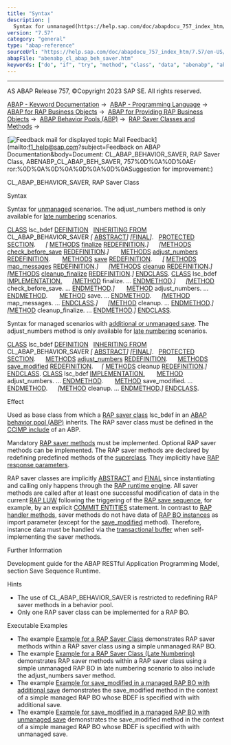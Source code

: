 ```yaml
---
title: "Syntax"
description: |
  Syntax for unmanaged(https://help.sap.com/doc/abapdocu_757_index_htm/7.57/en-US/abenbdl_impl_type.htm) scenarios. The adjust_numbers method is only available for late numbering(https://help.sap.com/doc/abapdocu_757_index_htm/7.57/en-US/abenbdl_late_numbering.htm) scenarios. CLASS(https://help
version: "7.57"
category: "general"
type: "abap-reference"
sourceUrl: "https://help.sap.com/doc/abapdocu_757_index_htm/7.57/en-US/abenabp_cl_abap_beh_saver.htm"
abapFile: "abenabp_cl_abap_beh_saver.htm"
keywords: ["do", "if", "try", "method", "class", "data", "abenabp", "abap", "beh", "saver"]
---
```


* * *

AS ABAP Release 757, ©Copyright 2023 SAP SE. All rights reserved.

[ABAP - Keyword Documentation](https://help.sap.com/doc/abapdocu_757_index_htm/7.57/en-US/abenabap.htm) →  [ABAP - Programming Language](https://help.sap.com/doc/abapdocu_757_index_htm/7.57/en-US/abenabap_reference.htm) →  [ABAP for RAP Business Objects](https://help.sap.com/doc/abapdocu_757_index_htm/7.57/en-US/abenabap_for_rap_bos.htm) →  [ABAP for Providing RAP Business Objects](https://help.sap.com/doc/abapdocu_757_index_htm/7.57/en-US/abenabap_provide_rap_bos.htm) →  [ABAP Behavior Pools (ABP)](https://help.sap.com/doc/abapdocu_757_index_htm/7.57/en-US/abenabap_behavior_pools.htm) →  [RAP Saver Classes and Methods](https://help.sap.com/doc/abapdocu_757_index_htm/7.57/en-US/abenabp_saver_class.htm) → 

 [![](Mail.gif?object=Mail.gif&sap-language=EN "Feedback mail for displayed topic") Mail Feedback](mailto:f1_help@sap.com?subject=Feedback on ABAP Documentation&body=Document: CL_ABAP_BEHAVIOR_SAVER, RAP Saver Class, ABENABP_CL_ABAP_BEH_SAVER, 757%0D%0A%0D%0AEr
ror:%0D%0A%0D%0A%0D%0A%0D%0ASuggestion for improvement:)

CL\_ABAP\_BEHAVIOR\_SAVER, RAP Saver Class

Syntax

Syntax for [unmanaged](https://help.sap.com/doc/abapdocu_757_index_htm/7.57/en-US/abenbdl_impl_type.htm) scenarios. The adjust\_numbers method is only available for [late numbering](https://help.sap.com/doc/abapdocu_757_index_htm/7.57/en-US/abenbdl_late_numbering.htm) scenarios.

[CLASS](https://help.sap.com/doc/abapdocu_757_index_htm/7.57/en-US/abapclass_definition.htm) lsc\_bdef [DEFINITION](https://help.sap.com/doc/abapdocu_757_index_htm/7.57/en-US/abapclass_definition.htm)
  [INHERITING FROM](https://help.sap.com/doc/abapdocu_757_index_htm/7.57/en-US/abapclass_options.htm) CL\_ABAP\_BEHAVIOR\_SAVER *\[* [ABSTRACT](https://help.sap.com/doc/abapdocu_757_index_htm/7.57/en-US/abapclass_options.htm)*\]* *\[*[FINAL](https://help.sap.com/doc/abapdocu_757_index_htm/7.57/en-US/abapclass_options.htm)*\]*.
  [PROTECTED SECTION](https://help.sap.com/doc/abapdocu_757_index_htm/7.57/en-US/abapprotected.htm).
     *\[* [METHODS](https://help.sap.com/doc/abapdocu_757_index_htm/7.57/en-US/abapmethods.htm) [finalize](https://help.sap.com/doc/abapdocu_757_index_htm/7.57/en-US/abensaver_finalize.htm) [REDEFINITION](https://help.sap.com/doc/abapdocu_757_index_htm/7.57/en-US/abapmethods_redefinition.htm).*\]*
     *\[*[METHODS](https://help.sap.com/doc/abapdocu_757_index_htm/7.57/en-US/abapmethods.htm) [check\_before\_save](https://help.sap.com/doc/abapdocu_757_index_htm/7.57/en-US/abensaver_check_before_save.htm) [REDEFINITION](https://help.sap.com/doc/abapdocu_757_index_htm/7.57/en-US/abapmethods_redefinition.htm).*\]*
      [METHODS](https://help.sap.com/doc/abapdocu_757_index_htm/7.57/en-US/abapmethods.htm) [adjust\_numbers](https://help.sap.com/doc/abapdocu_757_index_htm/7.57/en-US/abensaver_adjust_numbers.htm) [REDEFINITION](https://help.sap.com/doc/abapdocu_757_index_htm/7.57/en-US/abapmethods_redefinition.htm).
      [METHODS](https://help.sap.com/doc/abapdocu_757_index_htm/7.57/en-US/abapmethods.htm) [save](https://help.sap.com/doc/abapdocu_757_index_htm/7.57/en-US/abensaver_method_save.htm) [REDEFINITION](https://help.sap.com/doc/abapdocu_757_index_htm/7.57/en-US/abapmethods_redefinition.htm).
     *\[* [METHODS](https://help.sap.com/doc/abapdocu_757_index_htm/7.57/en-US/abapmethods.htm) [map\_messages](https://help.sap.com/doc/abapdocu_757_index_htm/7.57/en-US/abensaver_map_messages.htm) [REDEFINITION](https://help.sap.com/doc/abapdocu_757_index_htm/7.57/en-US/abapmethods_redefinition.htm).*\]*
     *\[*[METHODS](https://help.sap.com/doc/abapdocu_757_index_htm/7.57/en-US/abapmethods.htm) [cleanup](https://help.sap.com/doc/abapdocu_757_index_htm/7.57/en-US/abensaver_method_cleanup.htm) [REDEFINITION](https://help.sap.com/doc/abapdocu_757_index_htm/7.57/en-US/abapmethods_redefinition.htm).*\]*
     *\[*[METHODS](https://help.sap.com/doc/abapdocu_757_index_htm/7.57/en-US/abapmethods.htm) [cleanup\_finalize](https://help.sap.com/doc/abapdocu_757_index_htm/7.57/en-US/abapsaver_class_cleanup_finalize.htm) [REDEFINITION](https://help.sap.com/doc/abapdocu_757_index_htm/7.57/en-US/abapmethods_redefinition.htm).*\]*
[ENDCLASS](https://help.sap.com/doc/abapdocu_757_index_htm/7.57/en-US/abapclass_definition.htm).
[CLASS](https://help.sap.com/doc/abapdocu_757_index_htm/7.57/en-US/abapclass_implementation.htm) lsc\_bdef [IMPLEMENTATION.](https://help.sap.com/doc/abapdocu_757_index_htm/7.57/en-US/abapclass_implementation.htm)
     *\[*[METHOD](https://help.sap.com/doc/abapdocu_757_index_htm/7.57/en-US/abapmethod.htm) finalize. ... [ENDMETHOD](https://help.sap.com/doc/abapdocu_757_index_htm/7.57/en-US/abapmethod.htm).*\]*
     *\[*[METHOD](https://help.sap.com/doc/abapdocu_757_index_htm/7.57/en-US/abapmethod.htm) check\_before\_save. ... [ENDMETHOD](https://help.sap.com/doc/abapdocu_757_index_htm/7.57/en-US/abapmethod.htm).*\]*
      [METHOD](https://help.sap.com/doc/abapdocu_757_index_htm/7.57/en-US/abapmethod.htm) adjust\_numbers. ... [ENDMETHOD](https://help.sap.com/doc/abapdocu_757_index_htm/7.57/en-US/abapmethod.htm).
      [METHOD](https://help.sap.com/doc/abapdocu_757_index_htm/7.57/en-US/abapmethod.htm) save. ... [ENDMETHOD](https://help.sap.com/doc/abapdocu_757_index_htm/7.57/en-US/abapmethod.htm).
     *\[*[METHOD](https://help.sap.com/doc/abapdocu_757_index_htm/7.57/en-US/abapmethod.htm) map\_messages. ... [ENDCLASS](https://help.sap.com/doc/abapdocu_757_index_htm/7.57/en-US/abapclass_implementation.htm).*\]*
     *\[*[METHOD](https://help.sap.com/doc/abapdocu_757_index_htm/7.57/en-US/abapmethod.htm) cleanup. ... [ENDMETHOD](https://help.sap.com/doc/abapdocu_757_index_htm/7.57/en-US/abapmethod.htm).*\]*
     *\[*[METHOD](https://help.sap.com/doc/abapdocu_757_index_htm/7.57/en-US/abapmethod.htm) cleanup\_finalize. ... [ENDMETHOD](https://help.sap.com/doc/abapdocu_757_index_htm/7.57/en-US/abapmethod.htm).*\]*
[ENDCLASS](https://help.sap.com/doc/abapdocu_757_index_htm/7.57/en-US/abapclass_implementation.htm).

Syntax for managed scenarios with [additional or unmanaged save](https://help.sap.com/doc/abapdocu_757_index_htm/7.57/en-US/abenbdl_saving.htm). The adjust\_numbers method is only available for [late numbering](https://help.sap.com/doc/abapdocu_757_index_htm/7.57/en-US/abenbdl_late_numbering.htm) scenarios.

[CLASS](https://help.sap.com/doc/abapdocu_757_index_htm/7.57/en-US/abapclass_definition.htm) lsc\_bdef [DEFINITION](https://help.sap.com/doc/abapdocu_757_index_htm/7.57/en-US/abapclass_definition.htm)
  [INHERITING FROM](https://help.sap.com/doc/abapdocu_757_index_htm/7.57/en-US/abapclass_options.htm) CL\_ABAP\_BEHAVIOR\_SAVER *\[* [ABSTRACT](https://help.sap.com/doc/abapdocu_757_index_htm/7.57/en-US/abapclass_options.htm)*\]* *\[*[FINAL](https://help.sap.com/doc/abapdocu_757_index_htm/7.57/en-US/abapclass_options.htm)*\]*.
  [PROTECTED SECTION](https://help.sap.com/doc/abapdocu_757_index_htm/7.57/en-US/abapprotected.htm).
     [METHODS](https://help.sap.com/doc/abapdocu_757_index_htm/7.57/en-US/abapmethods.htm) [adjust\_numbers](https://help.sap.com/doc/abapdocu_757_index_htm/7.57/en-US/abensaver_adjust_numbers.htm) [REDEFINITION](https://help.sap.com/doc/abapdocu_757_index_htm/7.57/en-US/abapmethods_redefinition.htm).
     [METHODS](https://help.sap.com/doc/abapdocu_757_index_htm/7.57/en-US/abapmethods.htm) [save\_modified](https://help.sap.com/doc/abapdocu_757_index_htm/7.57/en-US/abaprap_saver_meth_save_modified.htm) [REDEFINITION](https://help.sap.com/doc/abapdocu_757_index_htm/7.57/en-US/abapmethods_redefinition.htm).
    *\[* [METHODS](https://help.sap.com/doc/abapdocu_757_index_htm/7.57/en-US/abapmethods.htm) cleanup [REDEFINITION](https://help.sap.com/doc/abapdocu_757_index_htm/7.57/en-US/abapmethods_redefinition.htm).*\]*
[ENDCLASS](https://help.sap.com/doc/abapdocu_757_index_htm/7.57/en-US/abapclass_definition.htm).
[CLASS](https://help.sap.com/doc/abapdocu_757_index_htm/7.57/en-US/abapclass_implementation.htm) lsc\_bdef [IMPLEMENTATION.](https://help.sap.com/doc/abapdocu_757_index_htm/7.57/en-US/abapclass_implementation.htm)
      [METHOD](https://help.sap.com/doc/abapdocu_757_index_htm/7.57/en-US/abapmethod.htm) adjust\_numbers. ... [ENDMETHOD](https://help.sap.com/doc/abapdocu_757_index_htm/7.57/en-US/abapmethod.htm).
      [METHOD](https://help.sap.com/doc/abapdocu_757_index_htm/7.57/en-US/abapmethod.htm) save\_modified. ... [ENDMETHOD](https://help.sap.com/doc/abapdocu_757_index_htm/7.57/en-US/abapmethod.htm).
     *\[*[METHOD](https://help.sap.com/doc/abapdocu_757_index_htm/7.57/en-US/abapmethod.htm) cleanup. ... [ENDMETHOD](https://help.sap.com/doc/abapdocu_757_index_htm/7.57/en-US/abapmethod.htm).*\]*
[ENDCLASS](https://help.sap.com/doc/abapdocu_757_index_htm/7.57/en-US/abapclass_implementation.htm).

Effect

Used as base class from which a [RAP saver class](https://help.sap.com/doc/abapdocu_757_index_htm/7.57/en-US/abenabp_saver_class_glosry.htm "Glossary Entry") lsc\_bdef in an [ABAP behavior pool (ABP)](https://help.sap.com/doc/abapdocu_757_index_htm/7.57/en-US/abenbehavior_pool_glosry.htm "Glossary Entry") inherits. The RAP saver class must be defined in the [CCIMP include](https://help.sap.com/doc/abapdocu_757_index_htm/7.57/en-US/abenccimp_glosry.htm "Glossary Entry") of an ABP.

Mandatory [RAP saver methods](https://help.sap.com/doc/abapdocu_757_index_htm/7.57/en-US/abenabp_saver_method_glosry.htm "Glossary Entry") must be implemented. Optional RAP saver methods can be implemented. The RAP saver methods are declared by redefining predefined methods of the [superclass](https://help.sap.com/doc/abapdocu_757_index_htm/7.57/en-US/abensuperclass_glosry.htm "Glossary Entry"). They implicitly have [RAP response parameters](https://help.sap.com/doc/abapdocu_757_index_htm/7.57/en-US/abenrap_response_param_glosry.htm "Glossary Entry").

RAP saver classes are implicitly [ABSTRACT](https://help.sap.com/doc/abapdocu_757_index_htm/7.57/en-US/abapclass_options.htm) and [FINAL](https://help.sap.com/doc/abapdocu_757_index_htm/7.57/en-US/abapclass_options.htm) since instantiating and calling only happens through the [RAP runtime engine](https://help.sap.com/doc/abapdocu_757_index_htm/7.57/en-US/abenrap_runtime_engine_glosry.htm "Glossary Entry"). All saver methods are called after at least one successful modification of data in the current [RAP LUW](https://help.sap.com/doc/abapdocu_757_index_htm/7.57/en-US/abenrap_luw_glosry.htm "Glossary Entry") following the triggering of the [RAP save sequence](https://help.sap.com/doc/abapdocu_757_index_htm/7.57/en-US/abenrap_save_seq_glosry.htm "Glossary Entry"), for example, by an explicit [COMMIT ENTITIES](https://help.sap.com/doc/abapdocu_757_index_htm/7.57/en-US/abapcommit_entities.htm) statement. In contrast to [RAP handler methods](https://help.sap.com/doc/abapdocu_757_index_htm/7.57/en-US/abapmethods_for_rap_behv.htm), saver methods do not have data of [RAP BO instances](https://help.sap.com/doc/abapdocu_757_index_htm/7.57/en-US/abenrap_bo_instance_glosry.htm "Glossary Entry") as import parameter (except for the [save\_modified](https://help.sap.com/doc/abapdocu_757_index_htm/7.57/en-US/abaprap_saver_meth_save_modified.htm) method). Therefore, instance data must be handled via the [transactional buffer](https://help.sap.com/doc/abapdocu_757_index_htm/7.57/en-US/abentransactional_buffer_glosry.htm "Glossary Entry") when self-implementing the saver methods.

Further Information

Development guide for the ABAP RESTful Application Programming Model, section Save Sequence Runtime.

Hints

-   The use of CL\_ABAP\_BEHAVIOR\_SAVER is restricted to redefining RAP saver methods in a behavior pool.
-   Only one RAP saver class can be implemented for a RAP BO.

Executable Examples

-   The example [Example for a RAP Saver Class](https://help.sap.com/doc/abapdocu_757_index_htm/7.57/en-US/abenabp_saver_class_abexa.htm) demonstrates RAP saver methods within a RAP saver class using a simple unmanaged RAP BO.
-   The example [Example for a RAP Saver Class (Late Numbering)](https://help.sap.com/doc/abapdocu_757_index_htm/7.57/en-US/abenabp_saver_ln_abexa.htm) demonstrates RAP saver methods within a RAP saver class using a simple unmanaged RAP BO in late numbering scenario to also include the adjust\_numbers saver method.
-   The example [Example for save\_modified in a managed RAP BO with additional save](https://help.sap.com/doc/abapdocu_757_index_htm/7.57/en-US/abensave_modified_add_save_abexa.htm) demonstrates the save\_modified method in the context of a simple managed RAP BO whose BDEF is specified with with additional save.
-   The example [Example for save\_modified in a managed RAP BO with unmanaged save](https://help.sap.com/doc/abapdocu_757_index_htm/7.57/en-US/abenrap_managed_unm_save_abexa.htm) demonstrates the save\_modified method in the context of a simple managed RAP BO whose BDEF is specified with with unmanaged save.